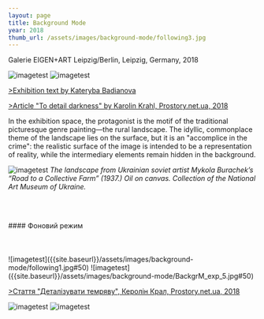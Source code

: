 ```yaml
---
layout: page
title: Background Mode
year: 2018
thumb_url: /assets/images/background-mode/following3.jpg
---
```


<section markdown="1" class="EN">
Galerie EIGEN+ART Leipzig/Berlin, Leipzig, Germany, 2018




![imagetest]({{site.baseurl}}/assets/images/background-mode/BackgrM_exp_4.jpg#50)
![imagetest]({{site.baseurl}}/assets/images/background-mode/following2.jpg#50)


[>Exhibition text by Kateryba Badianova](https://eigen-art.com/en/exhibitions/archive/lada-nakonechna-background/)

[>Article "To detail darkness" by Karolin Krahl, Prostory.net.ua, 2018](hhttps://prostory.net.ua/en/9-publikatsii/krytyka/335-to-detail-darkness) 




In the exhibition space, the protagonist is the motif of the traditional picturesque genre painting—the rural landscape. The idyllic, commonplace theme of the landscape lies on the surface, but it is an "accomplice in the crime": the realistic surface of the image is intended to be a representation of reality, while the intermediary elements remain hidden in the background. 


![imagetest]({{site.baseurl}}/assets/images/background-mode/2018invitationcard.jpg)
*The landscape from Ukrainian soviet artist Mykola Burachek’s “Road to a Collective Farm” (1937.) Oil on canvas. Collection of the National Art Museum of Ukraine.* 



<br><br>
</section>

<section markdown="1" class="UKR">
#### Фоновий режим
<br>
<br>
<br>
<br>
![imagetest]({{site.baseurl}}/assets/images/background-mode/following1.jpg#50)
![imagetest]({{site.baseurl}}/assets/images/background-mode/BackgrM_exp_5.jpg#50)

[>Стаття "Деталізувати темряву", Керолін Крал, Prostory.net.ua, 2018](hhttps://prostory.net.ua/en/9-publikatsii/krytyka/335-to-detail-darkness) 






![imagetest]({{site.baseurl}}/assets/images/background-mode/perspective_reduction2.jpg)
![imagetest]({{site.baseurl}}/assets/images/background-mode/perspective_reduction1.jpg)

</section>